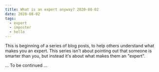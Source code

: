 ```yaml
---
title: What is an expert anyway? 2020-08-02
date: 2020-08-02
tags:
  - expert
  - imposter
  - hello
---
```


This is beginning of a series of blog posts, to help others understand what makes you an expert. This series isn't about pointing out that someone is smarter than you, but instead it's about what makes them an "expert".

... To be continued ...
